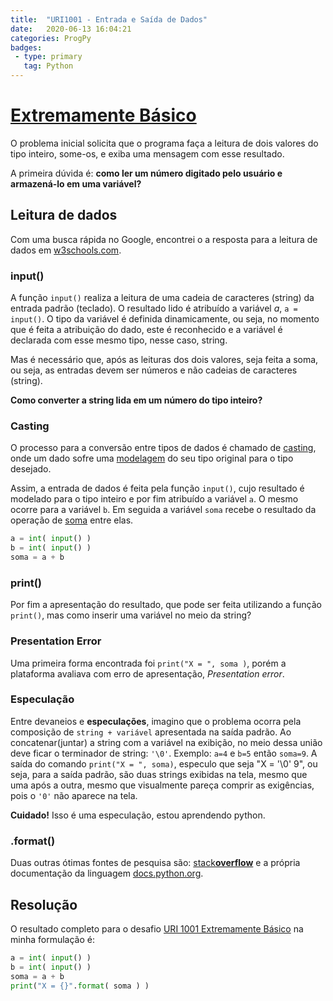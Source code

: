 ```yaml
---
title:  "URI1001 - Entrada e Saída de Dados"
date:   2020-06-13 16:04:21
categories: ProgPy
badges:
 - type: primary
   tag: Python
---
```


# [Extremamente Básico](https://www.urionlinejudge.com.br/judge/pt/problems/view/1001)

O problema inicial solicita que o programa faça a leitura de dois valores do tipo inteiro, some-os, e exiba uma mensagem com esse resultado.

A primeira dúvida é: **como ler um número digitado pelo usuário e armazená-lo em uma variável?**

<!--more-->

## Leitura de dados
Com uma busca rápida no Google, encontrei o a resposta para a leitura de dados em [w3schools.com](https://www.w3schools.com/python/ref_func_input.asp?_blank).

### input()
A função `input()` realiza a leitura de uma cadeia de caracteres (string) da entrada padrão (teclado). O resultado lido é atribuído a variável *a*, `a = input()`. O tipo da variável é definida dinamicamente, ou seja, no momento que é feita a atribuição do dado, este é reconhecido e a variável é declarada com esse mesmo tipo, nesse caso, string.

Mas é necessário que, após as leituras dos dois valores, seja feita a soma, ou seja, as entradas devem ser números e não cadeias de caracteres (string).

**Como converter a string lida em um número do tipo inteiro?**

### Casting
O processo para a conversão entre tipos de dados é chamado de
[casting](https://www.w3schools.com/python/python_casting.asp?_blank), onde um dado sofre uma [modelagem](https://translate.google.com.br/?hl=pt-BR#view=home&op=translate&sl=en&tl=pt&text=casting) do seu tipo original para o tipo desejado.

Assim, a entrada de dados é feita pela função `input()`, cujo resultado é modelado para o tipo inteiro e por fim atribuído a variável `a`.
O mesmo ocorre para a variável `b`. Em seguida a variável `soma` recebe o resultado da operação de [soma](https://www.w3schools.com/python/python_operators.asp?_blank) entre elas.

```python
a = int( input() )
b = int( input() )
soma = a + b
```

### print()
Por fim a apresentação do resultado, que pode ser feita utilizando a função `print()`, mas como inserir uma variável no meio da string?

### Presentation Error
Uma primeira forma encontrada foi `print("X = ", soma )`, porém a plataforma avaliava com erro de apresentação, *Presentation error*.

### Especulação
Entre devaneios e **especulações**, imagino que o problema ocorra pela composição de `string + variável` apresentada na saída padrão. Ao concatenar(juntar) a string com a variável na exibição, no meio dessa união deve ficar o terminador de string: `'\0'`. Exemplo: `a=4` e `b=5` então `soma=9`. A saída do comando `print("X = ", soma)`, especulo que seja "X = '\0' 9", ou seja, para a saída padrão, são duas strings exibidas na tela, mesmo que uma após a outra, mesmo que visualmente pareça comprir as exigências, pois o `'0'` não aparece na tela.

**Cuidado!** Isso é uma especulação, estou aprendendo python.

### .format()
Duas outras ótimas fontes de pesquisa são: [stack**overflow**](https://pt.stackoverflow.com/questions/225498/formatando-strings-com-format-e) e a própria documentação da linguagem [docs.python.org](https://docs.python.org/3/library/string.html#custom-string-formatting).

## Resolução
O resultado completo para o desafio
[URI 1001 Extremamente Básico](https://www.urionlinejudge.com.br/judge/pt/problems/view/1001?_blanck) na minha formulação é:


```python
a = int( input() )
b = int( input() )
soma = a + b
print("X = {}".format( soma ) )
```
